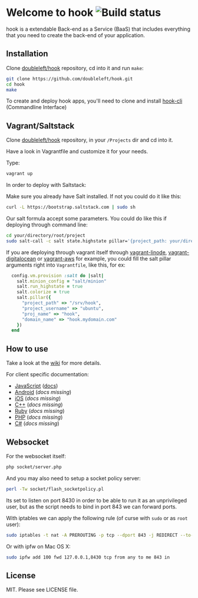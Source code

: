 Welcome to hook ![Build status](https://travis-ci.org/doubleleft/hook.svg?branch=master)
===

hook is a extendable Back-end as a Service (BaaS) that includes everything that you need
to create the back-end of your application.

Installation
---

Clone [doubleleft/hook](https://github.com/doubleleft/hook.git) repository, cd into it and run `make`:

```bash
git clone https://github.com/doubleleft/hook.git
cd hook
make
```

To create and deploy hook apps, you'll need to clone and install
[hook-cli](https://github.com/doubleleft/hook-cli.git) (Commandline Interface)

Vagrant/Saltstack
---

Clone [doubleleft/hook](https://github.com/doubleleft/hook.git) repository, in your `/Projects` dir and cd into it.

Have a look in Vagrantfile and customize it for your needs.

Type: 

```bash
vagrant up
```

In order to deploy with Saltstack:

Make sure you already have Salt installed. If not you could do it like this:

```bash
curl -L https://bootstrap.saltstack.com | sudo sh
```

Our salt formula accept some parameters. You could do like this if deploying through command line:

```bash
cd your/directory/root/project
sudo salt-call -c salt state.highstate pillar='{project_path: your/directory/root/path, project_username: your-ssh-username, proj_name: hook, domain_name: hook.mydomain.com}'
```

If you are deploying through vagrant itself through [vagrant-linode](https://github.com/displague/vagrant-linode), [vagrant-digitalocean](https://github.com/smdahlen/vagrant-digitalocean) or [vagrant-aws](https://github.com/mitchellh/vagrant-aws) for example, you could fill the salt pillar arguments right into `Vagrantfile`, like this, for ex:

```ruby
  config.vm.provision :salt do |salt|
    salt.minion_config = "salt/minion"
    salt.run_highstate = true
    salt.colorize = true
    salt.pillar({
      "project_path" => "/srv/hook",
      "project_username" => "ubuntu",
      "proj_name" => "hook",
      "domain_name" => "hook.mydomain.com"
    })
  end
```

How to use
---

Take a look at the [wiki](https://github.com/doubleleft/hook/wiki) for more
details.

For client specific documentation:

- [JavaScript](https://github.com/doubleleft/hook-javascript) ([docs](http://doubleleft.github.io/hook-javascript))
- [Android](https://github.com/doubleleft/hook-android) (_docs missing_)
- [iOS](https://github.com/doubleleft/hook-ios) (_docs missing_)
- [C++](https://github.com/doubleleft/hook-cpp) (_docs missing_)
- [Ruby](https://github.com/doubleleft/hook-ruby) (_docs missing_)
- [PHP](https://github.com/doubleleft/hook-php) (_docs missing_)
- [C#](https://github.com/doubleleft/hook-csharp) (_docs missing_)

Websocket
---

For the websocket itself:

```bash
php socket/server.php
```

And you may also need to setup a socket policy server:

```bash
perl -Tw socket/flash_socketpolicy.pl
```

Its set to listen on port 8430 in order to be able to run it as an unprivileged user, but as the script needs to bind in port 843 we can forward ports.

With iptables we can apply the following rule (of curse with `sudo` or as `root` user):

```bash
sudo iptables -t nat -A PREROUTING -p tcp --dport 843 -j REDIRECT --to-port 8430
```

Or with ipfw on Mac OS X:
```bash
sudo ipfw add 100 fwd 127.0.0.1,8430 tcp from any to me 843 in
```

License
---

MIT. Please see LICENSE file.
